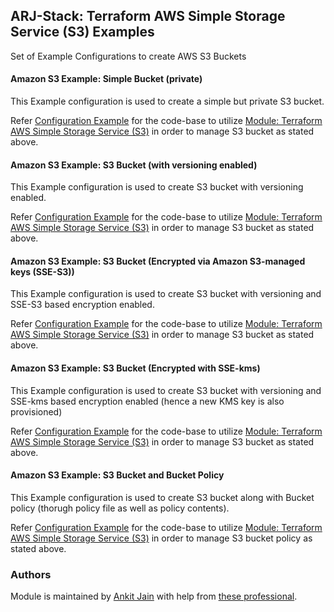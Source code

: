 ## ARJ-Stack: Terraform AWS Simple Storage Service (S3) Examples

Set of Example Configurations to create AWS S3 Buckets

#### Amazon S3 Example: Simple Bucket (private)

This Example configuration is used to create a simple but private S3 bucket.

Refer [Configuration Example](https://github.com/arjstack/terraform-aws-examples/tree/main/aws-s3/s3-private) for the code-base to utilize [Module: Terraform AWS Simple Storage Service (S3)](https://github.com/arjstack/terraform-aws-s3) in order to manage S3 bucket as stated above.

#### Amazon S3 Example: S3 Bucket (with versioning enabled)

This Example configuration is used to create S3 bucket with versioning enabled.

Refer [Configuration Example](https://github.com/arjstack/terraform-aws-examples/tree/main/aws-s3/s3-versioned) for the code-base to utilize [Module: Terraform AWS Simple Storage Service (S3)](https://github.com/arjstack/terraform-aws-s3) in order to manage S3 bucket as stated above.

#### Amazon S3 Example: S3 Bucket (Encrypted via Amazon S3-managed keys (SSE-S3))

This Example configuration is used to create S3 bucket with versioning and SSE-S3 based encryption enabled.

Refer [Configuration Example](https://github.com/arjstack/terraform-aws-examples/tree/main/aws-s3/s3-encrypted) for the code-base to utilize [Module: Terraform AWS Simple Storage Service (S3)](https://github.com/arjstack/terraform-aws-s3) in order to manage S3 bucket as stated above.

#### Amazon S3 Example: S3 Bucket (Encrypted with SSE-kms)

This Example configuration is used to create S3 bucket with versioning and SSE-kms based encryption enabled (hence a new KMS key is also provisioned)

Refer [Configuration Example](https://github.com/arjstack/terraform-aws-examples/tree/main/aws-s3/s3-encrypted-kms) for the code-base to utilize [Module: Terraform AWS Simple Storage Service (S3)](https://github.com/arjstack/terraform-aws-s3) in order to manage S3 bucket as stated above.

#### Amazon S3 Example: S3 Bucket and Bucket Policy

This Example configuration is used to create S3 bucket along with Bucket policy (thorugh policy file as well as policy contents).

Refer [Configuration Example](https://github.com/arjstack/terraform-aws-examples/tree/main/aws-s3/s3-bucket-policy) for the code-base to utilize [Module: Terraform AWS Simple Storage Service (S3)](https://github.com/arjstack/terraform-aws-s3) in order to manage S3 bucket policy as stated above.

### Authors

Module is maintained by [Ankit Jain](https://github.com/ankit-jn) with help from [these professional](https://github.com/arjstack/terraform-aws-examples/graphs/contributors).